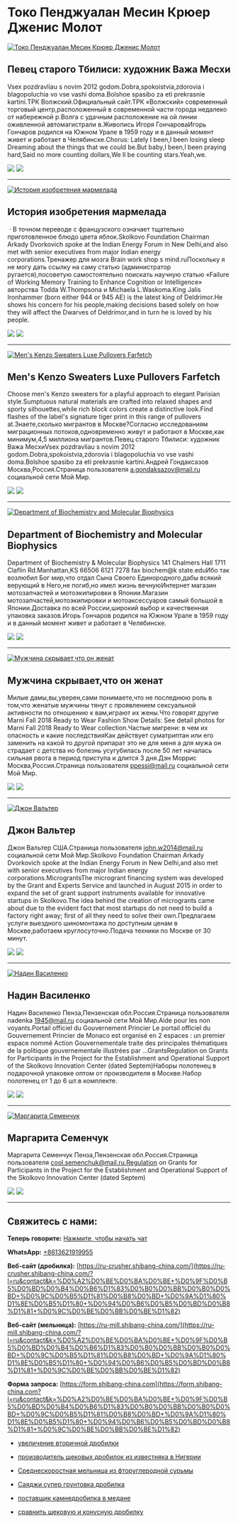 # Токо Пенджуалан Месин Крюер Дженис Молот

<a href="https://swt.shibang-china.com/?l=ru&img&k=%D0%A2%D0%BE%D0%BA%D0%BE+%D0%9F%D0%B5%D0%BD%D0%B4%D0%B6%D1%83%D0%B0%D0%BB%D0%B0%D0%BD+%D0%9C%D0%B5%D1%81%D0%B8%D0%BD+%D0%9A%D1%80%D1%8E%D0%B5%D1%80+%D0%94%D0%B6%D0%B5%D0%BD%D0%B8%D1%81+%D0%9C%D0%BE%D0%BB%D0%BE%D1%82" target="_blank">![Токо Пенджуалан Месин Крюер Дженис Молот](http://static.shibang-china.com/all-800x300/278.jpg)</a>

## Певец старого Тбилиси: художник Важа Месхи
Vsex pozdravliau s novim 2012 godom.Dobra,spokoistvia,zdorovia i blagopoluchia vo vse vashi doma.Bolshoe spasibo za eti prekrasnie kartini.ТРК Волжский.Официальный сайт.ТРК &#171;Волжский&#187; современный торговый центр,расположенный в современной части города недалеко от набережной р.Волга с удачным расположение на ой линии оживленной автомагистрали в.Живопись Игоря ГончароваИгорь Гончаров родился на Южном Урале в 1959 году и в данный момент живет и работает в Челябинске.Chorus: Lately I been,I been losing sleep Dreaming about the things that we could be.But baby,I been,I been praying hard,Said no more counting dollars,We ll be counting stars.Yeah,we.


<a href="https://whatsapp.shibangsoft.com/WhatsApp.php" target="_blank" title="WhatsApp">![](http://static.shibang-china.com/icon/whatsapp.png)</a> <a href="https://swt.shibang-china.com/?l=ru&icon&k=%D0%A2%D0%BE%D0%BA%D0%BE+%D0%9F%D0%B5%D0%BD%D0%B4%D0%B6%D1%83%D0%B0%D0%BB%D0%B0%D0%BD+%D0%9C%D0%B5%D1%81%D0%B8%D0%BD+%D0%9A%D1%80%D1%8E%D0%B5%D1%80+%D0%94%D0%B6%D0%B5%D0%BD%D0%B8%D1%81+%D0%9C%D0%BE%D0%BB%D0%BE%D1%82" target="_blank">![](http://static.shibang-china.com/icon/chat-ru.png)</a>

---

<a href="https://swt.shibang-china.com/?l=ru&img&k=%D0%A2%D0%BE%D0%BA%D0%BE+%D0%9F%D0%B5%D0%BD%D0%B4%D0%B6%D1%83%D0%B0%D0%BB%D0%B0%D0%BD+%D0%9C%D0%B5%D1%81%D0%B8%D0%BD+%D0%9A%D1%80%D1%8E%D0%B5%D1%80+%D0%94%D0%B6%D0%B5%D0%BD%D0%B8%D1%81+%D0%9C%D0%BE%D0%BB%D0%BE%D1%82" target="_blank">![История изобретения мармелада](http://static.shibang-china.com/all-800x300/257.jpg)</a>

## История изобретения мармелада
&nbsp;&#0183;&#32;В точном переводе с французского означает тщательно приготовленное блюдо цвета яблок.Skolkovo Foundation Chairman Arkady Dvorkovich spoke at the Indian Energy Forum in New Delhi,and also met with senior executives from major Indian energy corporations.Тренажер для мозга Brain work shop s mind.ruПоскольку я не могу дать ссылку на саму статью (администратор ругается),посоветую самостоятельно поискать научную статью &#171;Failure of Working Memory Training to Enhance Cognition or Intelligence&#187; авторства Toddа W.Thompsonа и Michaelа L.Waskomа.King Jalis Ironhammer (born either 944 or 945 AE) is the latest king of Deldrimor.He shows his concern for his people,making decisions based solely on how they will affect the Dwarves of Deldrimor,and in turn he is loved by his people.


<a href="https://whatsapp.shibangsoft.com/WhatsApp.php" target="_blank" title="WhatsApp">![](http://static.shibang-china.com/icon/whatsapp.png)</a> <a href="https://swt.shibang-china.com/?l=ru&icon&k=%D0%A2%D0%BE%D0%BA%D0%BE+%D0%9F%D0%B5%D0%BD%D0%B4%D0%B6%D1%83%D0%B0%D0%BB%D0%B0%D0%BD+%D0%9C%D0%B5%D1%81%D0%B8%D0%BD+%D0%9A%D1%80%D1%8E%D0%B5%D1%80+%D0%94%D0%B6%D0%B5%D0%BD%D0%B8%D1%81+%D0%9C%D0%BE%D0%BB%D0%BE%D1%82" target="_blank">![](http://static.shibang-china.com/icon/chat-ru.png)</a>

---

<a href="https://swt.shibang-china.com/?l=ru&img&k=%D0%A2%D0%BE%D0%BA%D0%BE+%D0%9F%D0%B5%D0%BD%D0%B4%D0%B6%D1%83%D0%B0%D0%BB%D0%B0%D0%BD+%D0%9C%D0%B5%D1%81%D0%B8%D0%BD+%D0%9A%D1%80%D1%8E%D0%B5%D1%80+%D0%94%D0%B6%D0%B5%D0%BD%D0%B8%D1%81+%D0%9C%D0%BE%D0%BB%D0%BE%D1%82" target="_blank">![Men's Kenzo Sweaters Luxe Pullovers Farfetch](http://static.shibang-china.com/all-800x300/462.jpg)</a>

## Men's Kenzo Sweaters Luxe Pullovers Farfetch
Choose men's Kenzo sweaters for a playful approach to elegant Parisian style.Sumptuous natural materials are crafted into relaxed shapes and sporty silhouettes,while rich block colors create a distinctive look.Find flashes of the label's signature tiger print in this range of pullovers at.Знаете,сколько мигрантов в Москве?Согласно исследованиям миграционных потоков,одновременно живут и работают в Москве,как минимум,4,5 миллиона мигрантов.Певец старого Тбилиси: художник Важа МесхиVsex pozdravliau s novim 2012 godom.Dobra,spokoistvia,zdorovia i blagopoluchia vo vse vashi doma.Bolshoe spasibo za eti prekrasnie kartini.Андрей Гондаксазов Москва,Россия.Страница пользователя a.gondaksazov@mail.ru социальной сети Мой Мир.


<a href="https://whatsapp.shibangsoft.com/WhatsApp.php" target="_blank" title="WhatsApp">![](http://static.shibang-china.com/icon/whatsapp.png)</a> <a href="https://swt.shibang-china.com/?l=ru&icon&k=%D0%A2%D0%BE%D0%BA%D0%BE+%D0%9F%D0%B5%D0%BD%D0%B4%D0%B6%D1%83%D0%B0%D0%BB%D0%B0%D0%BD+%D0%9C%D0%B5%D1%81%D0%B8%D0%BD+%D0%9A%D1%80%D1%8E%D0%B5%D1%80+%D0%94%D0%B6%D0%B5%D0%BD%D0%B8%D1%81+%D0%9C%D0%BE%D0%BB%D0%BE%D1%82" target="_blank">![](http://static.shibang-china.com/icon/chat-ru.png)</a>

---

<a href="https://swt.shibang-china.com/?l=ru&img&k=%D0%A2%D0%BE%D0%BA%D0%BE+%D0%9F%D0%B5%D0%BD%D0%B4%D0%B6%D1%83%D0%B0%D0%BB%D0%B0%D0%BD+%D0%9C%D0%B5%D1%81%D0%B8%D0%BD+%D0%9A%D1%80%D1%8E%D0%B5%D1%80+%D0%94%D0%B6%D0%B5%D0%BD%D0%B8%D1%81+%D0%9C%D0%BE%D0%BB%D0%BE%D1%82" target="_blank">![Department of Biochemistry and Molecular Biophysics](http://static.shibang-china.com/all-800x300/600.jpg)</a>

## Department of Biochemistry and Molecular Biophysics
Department of Biochemistry &amp; Molecular Biophysics 141 Chalmers Hall 1711 Claflin Rd.Manhattan,KS 66506 6121 7278 fax biochem@k state.eduИбо так возлюбил Бог мир,что отдал Сына Своего Единородного,дабы всякий верующий в Него,не погиб,но имел жизнь вечнуюИнтернет магазин мотозапчастей и мотоэкипировки в Японии.Магазин мотозапчастей,мотоэкипировки и мотоаксессуаров самый большой в Японии.Доставка по всей России,широкий выбор и качественная упаковка заказов.Игорь Гончаров родился на Южном Урале в 1959 году и в данный момент живет и работает в Челябинске.


<a href="https://whatsapp.shibangsoft.com/WhatsApp.php" target="_blank" title="WhatsApp">![](http://static.shibang-china.com/icon/whatsapp.png)</a> <a href="https://swt.shibang-china.com/?l=ru&icon&k=%D0%A2%D0%BE%D0%BA%D0%BE+%D0%9F%D0%B5%D0%BD%D0%B4%D0%B6%D1%83%D0%B0%D0%BB%D0%B0%D0%BD+%D0%9C%D0%B5%D1%81%D0%B8%D0%BD+%D0%9A%D1%80%D1%8E%D0%B5%D1%80+%D0%94%D0%B6%D0%B5%D0%BD%D0%B8%D1%81+%D0%9C%D0%BE%D0%BB%D0%BE%D1%82" target="_blank">![](http://static.shibang-china.com/icon/chat-ru.png)</a>

---

<a href="https://swt.shibang-china.com/?l=ru&img&k=%D0%A2%D0%BE%D0%BA%D0%BE+%D0%9F%D0%B5%D0%BD%D0%B4%D0%B6%D1%83%D0%B0%D0%BB%D0%B0%D0%BD+%D0%9C%D0%B5%D1%81%D0%B8%D0%BD+%D0%9A%D1%80%D1%8E%D0%B5%D1%80+%D0%94%D0%B6%D0%B5%D0%BD%D0%B8%D1%81+%D0%9C%D0%BE%D0%BB%D0%BE%D1%82" target="_blank">![Мужчина скрывает,что он женат](http://static.shibang-china.com/all-800x300/366.jpg)</a>

## Мужчина скрывает,что он женат
Милые дамы,вы,уверен,сами понимаете,что не последнюю роль в том,что женатые мужчины тянут с проявлением сексуальной активности по отношению к вам,играют их жены.Что говорят другие Marni Fall 2018 Ready to Wear Fashion Show Details: See detail photos for Marni Fall 2018 Ready to Wear collection.Частые мигрени: в чем их опасность и какие последствияКак действует суматриптан или его заменить на какой то другой припарат это не для меня а для мужа он страдает с детства но болезнь усугубилась после 50 лет началась сильная рвота в период приступа и длится 3 дня.Дэн Моррис Москва,Россия.Страница пользователя ppessi@mail.ru социальной сети Мой Мир.


<a href="https://whatsapp.shibangsoft.com/WhatsApp.php" target="_blank" title="WhatsApp">![](http://static.shibang-china.com/icon/whatsapp.png)</a> <a href="https://swt.shibang-china.com/?l=ru&icon&k=%D0%A2%D0%BE%D0%BA%D0%BE+%D0%9F%D0%B5%D0%BD%D0%B4%D0%B6%D1%83%D0%B0%D0%BB%D0%B0%D0%BD+%D0%9C%D0%B5%D1%81%D0%B8%D0%BD+%D0%9A%D1%80%D1%8E%D0%B5%D1%80+%D0%94%D0%B6%D0%B5%D0%BD%D0%B8%D1%81+%D0%9C%D0%BE%D0%BB%D0%BE%D1%82" target="_blank">![](http://static.shibang-china.com/icon/chat-ru.png)</a>

---

<a href="https://swt.shibang-china.com/?l=ru&img&k=%D0%A2%D0%BE%D0%BA%D0%BE+%D0%9F%D0%B5%D0%BD%D0%B4%D0%B6%D1%83%D0%B0%D0%BB%D0%B0%D0%BD+%D0%9C%D0%B5%D1%81%D0%B8%D0%BD+%D0%9A%D1%80%D1%8E%D0%B5%D1%80+%D0%94%D0%B6%D0%B5%D0%BD%D0%B8%D1%81+%D0%9C%D0%BE%D0%BB%D0%BE%D1%82" target="_blank">![Джон Вальтер](http://static.shibang-china.com/all-800x300/3.jpg)</a>

## Джон Вальтер
Джон Вальтер США.Страница пользователя john.w2014@mail.ru социальной сети Мой Мир.Skolkovo Foundation Chairman Arkady Dvorkovich spoke at the Indian Energy Forum in New Delhi,and also met with senior executives from major Indian energy corporations.MicrograntsThe microgrant financing system was developed by the Grant and Experts Service and launched in August 2015 in order to expand the set of grant support instruments available for innovative startups in Skolkovo.The idea behind the creation of microgrants came about due to the evident fact that most startups do not need to build a factory right away; first of all they need to solve their own.Предлагаем услуги выездного шиномонтажа по доступным ценам в Москве,работаем круглосуточно.Подача техники по Москве от 30 минут.


<a href="https://whatsapp.shibangsoft.com/WhatsApp.php" target="_blank" title="WhatsApp">![](http://static.shibang-china.com/icon/whatsapp.png)</a> <a href="https://swt.shibang-china.com/?l=ru&icon&k=%D0%A2%D0%BE%D0%BA%D0%BE+%D0%9F%D0%B5%D0%BD%D0%B4%D0%B6%D1%83%D0%B0%D0%BB%D0%B0%D0%BD+%D0%9C%D0%B5%D1%81%D0%B8%D0%BD+%D0%9A%D1%80%D1%8E%D0%B5%D1%80+%D0%94%D0%B6%D0%B5%D0%BD%D0%B8%D1%81+%D0%9C%D0%BE%D0%BB%D0%BE%D1%82" target="_blank">![](http://static.shibang-china.com/icon/chat-ru.png)</a>

---

<a href="https://swt.shibang-china.com/?l=ru&img&k=%D0%A2%D0%BE%D0%BA%D0%BE+%D0%9F%D0%B5%D0%BD%D0%B4%D0%B6%D1%83%D0%B0%D0%BB%D0%B0%D0%BD+%D0%9C%D0%B5%D1%81%D0%B8%D0%BD+%D0%9A%D1%80%D1%8E%D0%B5%D1%80+%D0%94%D0%B6%D0%B5%D0%BD%D0%B8%D1%81+%D0%9C%D0%BE%D0%BB%D0%BE%D1%82" target="_blank">![Надин Василенко](http://static.shibang-china.com/all-800x300/403.jpg)</a>

## Надин Василенко
Надин Василенко Пенза,Пензенская обл.Россия.Страница пользователя nadenka 1945@mail.ru социальной сети Мой Мир.Aide pour les non voyants.Portail officiel du Gouvernement Princier Le portail officiel du Gouvernement Princier de Monaco est organis&#233; en 2 espaces : un premier espace nomm&#233; Action Gouvernementale traite des principales th&#233;matiques de la politique gouvernementale illustr&#233;es par …GrantsRegulation on Grants for Participants in the Project for the Establishment and Operational Support of the Skolkovo Innovation Center (dated Septem)Наборы полотенец в подарочной упаковке оптом от производителя в Москве.Набор полотенец от 1 до 6 шт.в комплекте.


<a href="https://whatsapp.shibangsoft.com/WhatsApp.php" target="_blank" title="WhatsApp">![](http://static.shibang-china.com/icon/whatsapp.png)</a> <a href="https://swt.shibang-china.com/?l=ru&icon&k=%D0%A2%D0%BE%D0%BA%D0%BE+%D0%9F%D0%B5%D0%BD%D0%B4%D0%B6%D1%83%D0%B0%D0%BB%D0%B0%D0%BD+%D0%9C%D0%B5%D1%81%D0%B8%D0%BD+%D0%9A%D1%80%D1%8E%D0%B5%D1%80+%D0%94%D0%B6%D0%B5%D0%BD%D0%B8%D1%81+%D0%9C%D0%BE%D0%BB%D0%BE%D1%82" target="_blank">![](http://static.shibang-china.com/icon/chat-ru.png)</a>

---

<a href="https://swt.shibang-china.com/?l=ru&img&k=%D0%A2%D0%BE%D0%BA%D0%BE+%D0%9F%D0%B5%D0%BD%D0%B4%D0%B6%D1%83%D0%B0%D0%BB%D0%B0%D0%BD+%D0%9C%D0%B5%D1%81%D0%B8%D0%BD+%D0%9A%D1%80%D1%8E%D0%B5%D1%80+%D0%94%D0%B6%D0%B5%D0%BD%D0%B8%D1%81+%D0%9C%D0%BE%D0%BB%D0%BE%D1%82" target="_blank">![Маргарита Семенчук](http://static.shibang-china.com/all-800x300/122.jpg)</a>

## Маргарита Семенчук
Маргарита Семенчук Пенза,Пензенская обл.Россия.Страница пользователя cool.semenchuk@mail.ru.Regulation on Grants for Participants in the Project for the Establishment and Operational Support of the Skolkovo Innovation Center (dated Septem)

<a href="https://whatsapp.shibangsoft.com/WhatsApp.php" target="_blank" title="WhatsApp">![](http://static.shibang-china.com/icon/whatsapp.png)</a> <a href="https://swt.shibang-china.com/?l=ru&icon&k=%D0%A2%D0%BE%D0%BA%D0%BE+%D0%9F%D0%B5%D0%BD%D0%B4%D0%B6%D1%83%D0%B0%D0%BB%D0%B0%D0%BD+%D0%9C%D0%B5%D1%81%D0%B8%D0%BD+%D0%9A%D1%80%D1%8E%D0%B5%D1%80+%D0%94%D0%B6%D0%B5%D0%BD%D0%B8%D1%81+%D0%9C%D0%BE%D0%BB%D0%BE%D1%82" target="_blank">![](http://static.shibang-china.com/icon/chat-ru.png)</a>

---
## Свяжитесь с нами:

**Теперь говорите:** [Нажмите, чтобы начать чат](https://swt.shibang-china.com?l=ru&contact&k=%D0%A2%D0%BE%D0%BA%D0%BE+%D0%9F%D0%B5%D0%BD%D0%B4%D0%B6%D1%83%D0%B0%D0%BB%D0%B0%D0%BD+%D0%9C%D0%B5%D1%81%D0%B8%D0%BD+%D0%9A%D1%80%D1%8E%D0%B5%D1%80+%D0%94%D0%B6%D0%B5%D0%BD%D0%B8%D1%81+%D0%9C%D0%BE%D0%BB%D0%BE%D1%82)

**WhatsApp:**  [+8613621919955](https://whatsapp.shibangsoft.com/WhatsApp.php)

**Веб-сайт (дробилка):** [https://ru-crusher.shibang-china.com/](https://ru-crusher.shibang-china.com/?l=ru&contact&k=%D0%A2%D0%BE%D0%BA%D0%BE+%D0%9F%D0%B5%D0%BD%D0%B4%D0%B6%D1%83%D0%B0%D0%BB%D0%B0%D0%BD+%D0%9C%D0%B5%D1%81%D0%B8%D0%BD+%D0%9A%D1%80%D1%8E%D0%B5%D1%80+%D0%94%D0%B6%D0%B5%D0%BD%D0%B8%D1%81+%D0%9C%D0%BE%D0%BB%D0%BE%D1%82)

**Веб-сайт (мельница):** [https://ru-mill.shibang-china.com/](https://ru-mill.shibang-china.com/?l=ru&contact&k=%D0%A2%D0%BE%D0%BA%D0%BE+%D0%9F%D0%B5%D0%BD%D0%B4%D0%B6%D1%83%D0%B0%D0%BB%D0%B0%D0%BD+%D0%9C%D0%B5%D1%81%D0%B8%D0%BD+%D0%9A%D1%80%D1%8E%D0%B5%D1%80+%D0%94%D0%B6%D0%B5%D0%BD%D0%B8%D1%81+%D0%9C%D0%BE%D0%BB%D0%BE%D1%82)

**Форма запроса:** [https://form.shibang-china.com](https://form.shibang-china.com?l=ru&contact&k=%D0%A2%D0%BE%D0%BA%D0%BE+%D0%9F%D0%B5%D0%BD%D0%B4%D0%B6%D1%83%D0%B0%D0%BB%D0%B0%D0%BD+%D0%9C%D0%B5%D1%81%D0%B8%D0%BD+%D0%9A%D1%80%D1%8E%D0%B5%D1%80+%D0%94%D0%B6%D0%B5%D0%BD%D0%B8%D1%81+%D0%9C%D0%BE%D0%BB%D0%BE%D1%82)

* [увеличение вторичной дробилки](../124/%D1%83%D0%B2%D0%B5%D0%BB%D0%B8%D1%87%D0%B5%D0%BD%D0%B8%D0%B5%20%D0%B2%D1%82%D0%BE%D1%80%D0%B8%D1%87%D0%BD%D0%BE%D0%B9%20%D0%B4%D1%80%D0%BE%D0%B1%D0%B8%D0%BB%D0%BA%D0%B8.md)

* [производитель щековых дробилок из известняка в Нигерии](../121/%D0%BF%D1%80%D0%BE%D0%B8%D0%B7%D0%B2%D0%BE%D0%B4%D0%B8%D1%82%D0%B5%D0%BB%D1%8C%20%D1%89%D0%B5%D0%BA%D0%BE%D0%B2%D1%8B%D1%85%20%D0%B4%D1%80%D0%BE%D0%B1%D0%B8%D0%BB%D0%BE%D0%BA%20%D0%B8%D0%B7%20%D0%B8%D0%B7%D0%B2%D0%B5%D1%81%D1%82%D0%BD%D1%8F%D0%BA%D0%B0%20%D0%B2%20%D0%9D%D0%B8%D0%B3%D0%B5%D1%80%D0%B8%D0%B8.md)

* [Среднескоростная мельница из фторуглеродной сурьмы](../125/%D0%A1%D1%80%D0%B5%D0%B4%D0%BD%D0%B5%D1%81%D0%BA%D0%BE%D1%80%D0%BE%D1%81%D1%82%D0%BD%D0%B0%D1%8F%20%D0%BC%D0%B5%D0%BB%D1%8C%D0%BD%D0%B8%D1%86%D0%B0%20%D0%B8%D0%B7%20%D1%84%D1%82%D0%BE%D1%80%D1%83%D0%B3%D0%BB%D0%B5%D1%80%D0%BE%D0%B4%D0%BD%D0%BE%D0%B9%20%D1%81%D1%83%D1%80%D1%8C%D0%BC%D1%8B.md)

* [Саяджи супер грунтовка дробилка](../122/%D0%A1%D0%B0%D1%8F%D0%B4%D0%B6%D0%B8%20%D1%81%D1%83%D0%BF%D0%B5%D1%80%20%D0%B3%D1%80%D1%83%D0%BD%D1%82%D0%BE%D0%B2%D0%BA%D0%B0%20%D0%B4%D1%80%D0%BE%D0%B1%D0%B8%D0%BB%D0%BA%D0%B0.md)

* [поставщик камнедробилка в медане](../123/%D0%BF%D0%BE%D1%81%D1%82%D0%B0%D0%B2%D1%89%D0%B8%D0%BA%20%D0%BA%D0%B0%D0%BC%D0%BD%D0%B5%D0%B4%D1%80%D0%BE%D0%B1%D0%B8%D0%BB%D0%BA%D0%B0%20%D0%B2%20%D0%BC%D0%B5%D0%B4%D0%B0%D0%BD%D0%B5.md)

* [сравнить щековую и конусную дробилку](../125/%D1%81%D1%80%D0%B0%D0%B2%D0%BD%D0%B8%D1%82%D1%8C%20%D1%89%D0%B5%D0%BA%D0%BE%D0%B2%D1%83%D1%8E%20%D0%B8%20%D0%BA%D0%BE%D0%BD%D1%83%D1%81%D0%BD%D1%83%D1%8E%20%D0%B4%D1%80%D0%BE%D0%B1%D0%B8%D0%BB%D0%BA%D1%83.md)